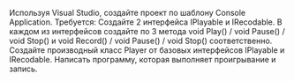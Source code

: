 Используя Visual Studio, создайте проект по шаблону Console Application.
Требуется:
Создайте 2 интерфейса IPlayable и IRecodable. В каждом из интерфейсов создайте по 3
метода void Play() / void Pause() / void Stop() и void Record() / void Pause() / void Stop()
соответственно.
Создайте производный класс Player от базовых интерфейсов IPlayable и IRecodable.
Написать программу, которая выполняет проигрывание и запись.